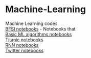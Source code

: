 # Machine-Learning
Machine Learning codes<br>
<a href="https://github.com/M-e-r-c-u-r-y/Machine-Learning/tree/master/BFSI"> BFSI notebooks</a> - Notebooks that<br>
<a href="https://github.com/M-e-r-c-u-r-y/Machine-Learning/tree/master/Basic%20ML%20algorithms"> Basic ML algorithms notebooks</a><br>
<a href="https://github.com/M-e-r-c-u-r-y/Machine-Learning/tree/master/Kaggle/Titanic"> Titanic notebooks</a><br>
<a href="https://github.com/M-e-r-c-u-r-y/Machine-Learning/tree/master/RNN"> RNN notebooks</a><br>
<a href="https://github.com/M-e-r-c-u-r-y/Machine-Learning/tree/master/Twitter%20Data"> Twitter notebooks</a>

